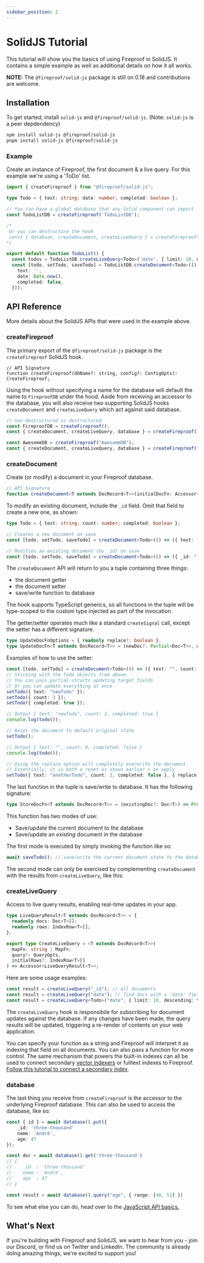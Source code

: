 ```yaml
---
sidebar_position: 2
---
```


# SolidJS Tutorial

This tutorial will show you the basics of using Fireproof in SolidJS. It contains a simple example as well as additional details on how it all works.

**NOTE:** The `@fireproof/solid-js` package is still on 0.18 and contributions are welcome.

## Installation

To get started, install `solid-js` and `@fireproof/solid-js`. (Note: `solid-js` is a peer depdendency)

```sh
npm install solid-js @fireproof/solid-js
pnpm install solid-js @fireproof/solid-js
```

### Example

Create an instance of Fireproof, the first document & a live query. For this example we're using a 'ToDo' list. 

```ts
import { createFireproof } from "@fireproof/solid-js";

type Todo = { text: string; date: number; completed: boolean };

// You can have a global database that any Solid component can import
const TodoListDB = createFireproof('TodoListDB');

/*
 Or you can destructure the hook
 const { database, createDocument, createLiveQuery } = createFireproof('TodoListDB');
*/

export default function TodoList() {
  const todos = TodoListDB.createLiveQuery<Todo>('date', { limit: 10, descending: true })
  const [todo, setTodo, saveTodo] = TodoListDB.createDocument<Todo>(() => ({
    text: '',
    date: Date.now(),
    completed: false,
  }));
```

## API Reference

More details about the SolidJS APIs that were used in the example above. 

### createFireproof

The primary export of the `@fireproof/solid-js` package is the `createFireproof` SolidJS hook.

```tsx
// API Signature
function createFireproof(dbName?: string, config?: ConfigOpts): CreateFireproof;
```

Using the hook without specifying a name for the database will default the name to `FireproofDB` under the hood. Aside from receiving an accessor to the database, you will also receive two supporting SolidJS hooks `createDocument` and `createLiveQuery` which act against said database.

```ts
// non-destructured vs destructured
const FireproofDB = createFireproof();
const { createDocument, createLiveQuery, database } = createFireproof();

const AwesomeDB = createFireproof("AwesomeDB");
const { createDocument, createLiveQuery, database } = createFireproof("AwesomeDB");
```

### createDocument

Create (or modify) a document in your Fireproof database.

```ts
// API Signature
function createDocument<T extends DocRecord<T>>(initialDocFn: Accessor<Doc<T>>): CreateDocumentResult<T>;
```

To modify an existing document, include the `_id` field. Omit that field to create a new one, as shown: 

```ts
type Todo = { text: string; count: number; completed: boolean };

// Creates a new document on save
const [todo, setTodo, saveTodo] = createDocument<Todo>(() => ({ text: "", count: 0, completed: false }));

// Modifies an existing document (by _id) on save
const [todo, setTodo, saveTodo] = createDocument<Todo>(() => ({ _id: "...", text: "", count: 0, completed: false }));
```

The `createDocument` API will return to you a tuple containing three things:

- the document getter
- the document setter
- save/write function to database

The hook supports TypeScript generics, so all functions in the tuple will be type-scoped to the custom type injected as part of the invocation.

The getter/setter operates much like a standard `createSignal` call, except the setter has a different signature.

```ts
type UpdateDocFnOptions = { readonly replace?: boolean };
type UpdateDocFn<T extends DocRecord<T>> = (newDoc?: Partial<Doc<T>>, options?: UpdateDocFnOptions) => void;
```

Examples of how to use the setter:

```ts
const [todo, setTodo] = createDocument<Todo>(() => ({ text: "", count: 0, completed: false }));
// Sticking with the Todo objects from above.
// You can pass partial structs updating target fields
// Or you can update everything at once
setTodo({ text: "newTodo" });
setTodo({ count: 3 });
setTodo({ completed: true });

// Output { text: "newTodo", count: 3, completed: true }
console.log(todo());

// Reset the document to default original state
setTodo();

// Output { text: "", count: 0, completed: false }
console.log(todo());

// Using the replace option will completely overwrite the document.
// Essentially, it is both a reset as shown earlier + an apply
setTodo({ text: "anotherTodo", count: 2, completed: false }, { replace: true });
```

The last function in the tuple is save/write to database. It has the following signature:

```ts
type StoreDocFn<T extends DocRecord<T>> = (existingDoc?: Doc<T>) => Promise<DbResponse>;
```

This function has two modes of use:

- Save/update the current document to the database
- Save/update an _existing_ document in the database

The first mode is executed by simply invoking the function like so:

```ts
await saveTodo(); // save/write the current document state to the database
```

The second mode can only be exercised by complementing `createDocument` with the results from `createLiveQuery`, like this: 

### createLiveQuery

Access to live query results, enabling real-time updates in your app.

```ts
type LiveQueryResult<T extends DocRecord<T>> = {
  readonly docs: Doc<T>[];
  readonly rows: IndexRow<T>[];
};

export type CreateLiveQuery = <T extends DocRecord<T>>(
  mapFn: string | MapFn,
  query?: QueryOpts,
  initialRows?: IndexRow<T>[]
) => Accessor<LiveQueryResult<T>>;
```

Here are some usage examples:

```ts
const result = createLiveQuery("_id"); // all documents
const result = createLiveQuery("date"); // find docs with a 'date' field
const result = createLiveQuery<Todo>("date", { limit: 10, descending: true }); // key + options + generics
```

The `createLiveQuery` hook is responsibile for subscribing for document updates against the database. If any changes have been made, the query results will be updated, triggering a re-render of contents on your web application.

You can specify your function as a string and Fireproof will interpret it as indexing that field on all documents. You can also pass a function for more control. The same mechanism that powers the built-in indexes can all be used to connect secondary [vector indexers](https://github.com/tantaraio/voy) or fulltext indexes to Fireproof. [Follow this tutorial to connect a secondary index](https://fireproof.storage/documentation/external-indexers/).

### database

The last thing you receive from `createFireproof` is the accessor to the underlying Fireproof database. This can also be used to access the database, like so: 

```ts
const { id } = await database().put({
    _id: 'three-thousand'
    name: 'André',
    age: 47
});

const doc = await database().get('three-thousand')
// {
//    _id  : 'three-thousand'
//    name : 'André',
//    age  : 47
// }

const result = await database().query("age", { range: [40, 52] })
```

To see what else you can do, head over to the [JavaScript API basics.](https://use-fireproof.com/docs/database-api/basics)

## What's Next

If you're building with Fireproof and SolidJS, we want to hear from you - join our Discord, or find us on Twitter and LinkedIn. The community is already doing amazing things, we're excited to support you!

